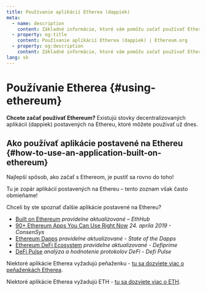 ```yaml
---
title: Používanie aplikácií Etherea (dappiek)
meta:
  - name: description
    content: Základné informácie, ktoré vám pomôžu začať používať Ethereum.
  - property: og:title
    content: Používanie aplikácií Etherea (dappiek) | Ethereum.org
  - property: og:description
    content: Základné informácie, ktoré vám pomôžu začať používať Ethereum.
lang: sk
---
```


# Používanie Etherea {#using-ethereum}

<div class="featured">

**Chcete začať používať Ethereum?** Existujú stovky decentralizovaných aplikácií (dappiek) postavených na Ethereu, ktoré môžete používať už dnes.

</div>

## Ako používať aplikácie postavené na Ethereu {#how-to-use-an-application-built-on-ethereum}

Najlepší spôsob, ako začať s Ethereom, je pustiť sa rovno do toho!

Tu je zopár aplikácií postavených na Ethereu – tento zoznam však často obmieňame!

<RandomAppList />

Chceli by ste spoznať ďalšie aplikácie postavené na Ethereu?

- [Built on Ethereum](https://docs.ethhub.io/built-on-ethereum/built-on-ethereum/) _pravidelne aktualizované – EthHub_
- [90+ Ethereum Apps You Can Use Right Now](https://media.consensys.net/40-ethereum-apps-you-can-use-right-now-d643333769f7) _24. apríla 2019 - ConsenSys_
- [Ethereum Dapps](https://www.stateofthedapps.com/rankings/platform/ethereum) _pravidelne aktualizované - State of the Dapps_
- [Ethereum DeFi Ecosystem](https://defiprime.com/ethereum) _pravidelne aktualizované - Defiprime_
- [DeFi Pulse](https://defipulse.com/) _analýza a hodnotenie protokolov DeFi - Defi Pulse_

Niektoré aplikácie Etherea vyžadujú peňaženku - [tu sa dozviete viac o peňaženkách Etherea](/sk/wallets/).

Niektoré aplikácie Etherea vyžadujú ETH - [tu sa dozviete viac o ETH](/sk/eth/).
